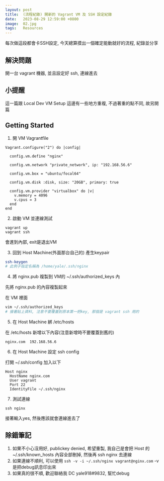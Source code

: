 ```yaml
---
layout: post
title:  (流程紀錄) 開新的 Vagrant VM 及 SSH 設定紀錄
date:   2023-08-29 12:59:00 +0800
image:  02.jpg
tags:   Resources
---
```


每次做這段都會卡SSH設定, 今天總算摸出一個確定能動就好的流程, 紀錄並分享

## 解決問題
開一台 vagrant 機器, 並且設定好 ssh, 連線進去

## 小提醒
這一篇跟 Local Dev VM Setup 這邊有一些地方重複, 不過著重的點不同, 故另開篇

## Getting Started
1. 開 VM
Vagrantfile

```
Vagrant.configure("2") do |config|

  config.vm.define "nginx"

  config.vm.network "private_network", ip: "192.168.56.6"

  config.vm.box = "ubuntu/focal64"

  config.vm.disk :disk, size: "20GB", primary: true

  config.vm.provider "virtualbox" do |v|
    v.memory = 4096
    v.cpus = 3
  end
end
```

2. 啟動 VM 並連線測試
```
vagrant up
vagrant ssh
```
會進到內部, exit是退出VM

3. 回到 Host Machine(外面那台自己的) 產生keypair
```bash
ssh-keygen
# 此例子指定名稱為 /home/yale/.ssh/nginx
```

4. 將 nginx.pub 複製到 VM的 ~/.ssh/authorized_keys 內

先將 nginx.pub 的內容複製起來

在 VM 裡面
```bash
vim ~/.ssh/authorized_keys
# 接著貼上資料, 注意不要覆蓋到原本第一把key, 那個是 vagrant ssh 用的
```

5. 在 Host Machine 綁 /etc/hosts

在 /etc/hosts 新增以下內容(注意新增時不要覆蓋到舊的)
```
nginx.com  192.168.56.6
```

6. 在 Host Machine 設定 ssh config

打開 ~/.ssh/config 加入以下
```
Host nginx
  HostName nginx.com
  User vagrant
  Port 22
  IdentityFile ~/.ssh/nginx
```

7. 測試連線
```
ssh nginx
```
接著輸入yes, 然後應該就會連線進去了


## 除錯筆記
1. 如果不小心沒用好, publickey denied, 希望重製, 我自己是會把 Host 的 ~/.ssh/known_hosts 內容全部刪掉, 然後再 ssh nginx 去連線
2. 如果連線不順利, 可以使用 `ssh -v -i ~/.ssh/nginx vagrant@nginx.com` -v是把debug訊息印出來
3. 如果真的很不順, 歡迎聯絡我 DC yale918#9832, 幫忙debug
